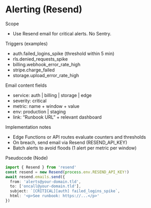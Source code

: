 # Alerting (Resend)

Scope
- Use Resend email for critical alerts. No Sentry.

Triggers (examples)
- auth.failed_logins_spike (threshold within 5 min)
- rls.denied_requests_spike
- billing.webhook_error_rate_high
- stripe.charge_failed
- storage.upload_error_rate_high

Email content fields
- service: auth | billing | storage | edge
- severity: critical
- metric: name + window + value
- env: production | staging
- link: “Runbook URL” + relevant dashboard

Implementation notes
- Edge Functions or API routes evaluate counters and thresholds
- On breach, send email via Resend (RESEND_API_KEY)
- Batch alerts to avoid floods (1 alert per metric per window)

Pseudocode (Node)
```ts
import { Resend } from 'resend'
const resend = new Resend(process.env.RESEND_API_KEY!)
await resend.emails.send({
  from: 'alerts@your-domain.tld',
  to: ['oncall@your-domain.tld'],
  subject: `[CRITICAL][auth] failed_logins_spike`,
  html: '<p>See runbook: https://...</p>'
})
```
